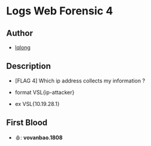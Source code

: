 # Logs Web Forensic 4

## Author

- [lqlong](http://)

## Description

- [FLAG 4] Which ip address collects my information ?

- format VSL{ip-attacker}
- ex VSL{10.19.28.1}

## First Blood

- 🩸: **vovanbao.1808**
